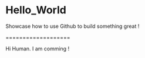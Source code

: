 # Hello_World
Showcase how to use Github to build something great !


===================

Hi Human. I am comming !
